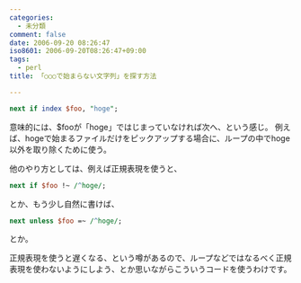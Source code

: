 ```yaml
---
categories:
  - 未分類
comment: false
date: 2006-09-20 08:26:47
iso8601: 2006-09-20T08:26:47+09:00
tags:
  - perl
title: 「○○○で始まらない文字列」を探す方法

---
```


```perl
next if index $foo, "hoge";
```

意味的には、$fooが「hoge」ではじまっていなければ次へ、という感じ。
例えば、hogeで始まるファイルだけをピックアップする場合に、ループの中でhoge以外を取り除くために使う。

他のやり方としては、例えば正規表現を使うと、

```perl
next if $foo !~ /^hoge/;
```

とか、もう少し自然に書けば、

```perl
next unless $foo =~ /^hoge/;
```

とか。

正規表現を使うと遅くなる、という噂があるので、ループなどではなるべく正規表現を使わないようにしよう、とか思いながらこういうコードを使うわけです。
